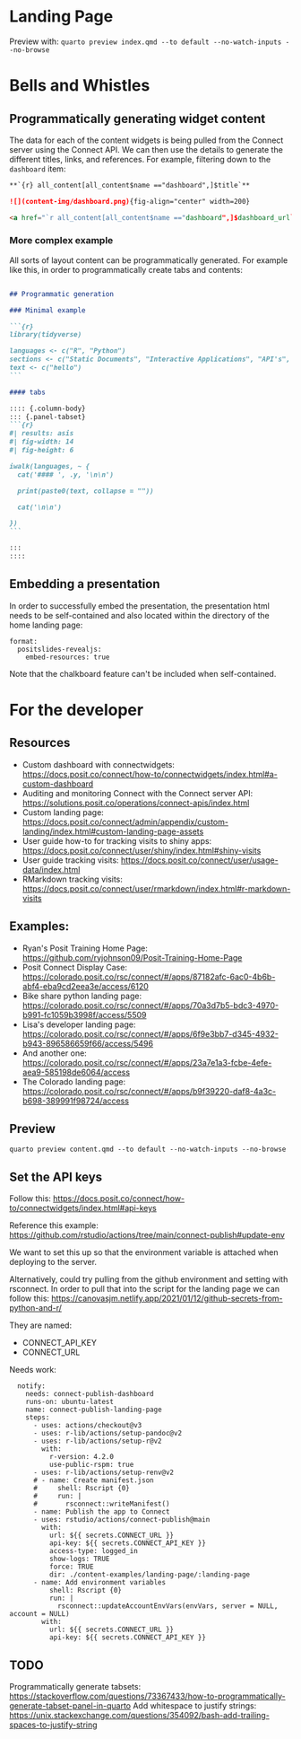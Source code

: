 # Landing Page

Preview with: `quarto preview index.qmd --to default --no-watch-inputs --no-browse`

# Bells and Whistles

## Programmatically generating widget content

The data for each of the content widgets is being pulled from the Connect server using the Connect API. We can then use the details to generate the different titles, links, and references. For example, filtering down to the `dashboard` item: 

````markdown
**`{r} all_content[all_content$name =="dashboard",]$title`**

![](content-img/dashboard.png){fig-align="center" width=200}

<a href="`r all_content[all_content$name =="dashboard",]$dashboard_url`" class="stretched-link"></a>
````

### More complex example 

All sorts of layout content can be programmatically generated. For example like this, in order to programmatically create tabs and contents: 

````markdown

## Programmatic generation

### Minimal example

```{r}
library(tidyverse)

languages <- c("R", "Python")
sections <- c("Static Documents", "Interactive Applications", "API's", "Pins")
text <- c("hello")
```

#### tabs

:::: {.column-body}
::: {.panel-tabset}
```{r}
#| results: asis
#| fig-width: 14
#| fig-height: 6

iwalk(languages, ~ {
  cat('#### ', .y, '\n\n')

  print(paste0(text, collapse = ""))

  cat('\n\n')

})
```

:::
::::
````

## Embedding a presentation

In order to successfully embed the presentation, the presentation html needs to be self-contained and also located within the directory of the home landing page: 

```
format:
  positslides-revealjs: 
    embed-resources: true
```

Note that the chalkboard feature can't be included when self-contained. 

# For the developer

## Resources

- Custom dashboard with connectwidgets: <https://docs.posit.co/connect/how-to/connectwidgets/index.html#a-custom-dashboard>
- Auditing and monitoring Connect with the Connect server API: <https://solutions.posit.co/operations/connect-apis/index.html>
- Custom landing page: <https://docs.posit.co/connect/admin/appendix/custom-landing/index.html#custom-landing-page-assets>
- User guide how-to for tracking visits to shiny apps: <https://docs.posit.co/connect/user/shiny/index.html#shiny-visits>
- User guide tracking visits: <https://docs.posit.co/connect/user/usage-data/index.html>
- RMarkdown tracking visits: <https://docs.posit.co/connect/user/rmarkdown/index.html#r-markdown-visits>

## Examples:

- Ryan's Posit Training Home Page: <https://github.com/ryjohnson09/Posit-Training-Home-Page>
- Posit Connect Display Case: <https://colorado.posit.co/rsc/connect/#/apps/87182afc-6ac0-4b6b-abf4-eba9cd2eea3e/access/6120>
- Bike share python landing page: <https://colorado.posit.co/rsc/connect/#/apps/70a3d7b5-bdc3-4970-b991-fc1059b3998f/access/5509>
- Lisa's developer landing page: <https://colorado.posit.co/rsc/connect/#/apps/6f9e3bb7-d345-4932-b943-896586659f66/access/5496>
- And another one: <https://colorado.posit.co/rsc/connect/#/apps/23a7e1a3-fcbe-4efe-aea9-585198de6064/access>
- The Colorado landing page: <https://colorado.posit.co/rsc/connect/#/apps/b9f39220-daf8-4a3c-b698-389991f98724/access>

## Preview

```
quarto preview content.qmd --to default --no-watch-inputs --no-browse
```

## Set the API keys

Follow this: <https://docs.posit.co/connect/how-to/connectwidgets/index.html#api-keys>

Reference this example: <https://github.com/rstudio/actions/tree/main/connect-publish#update-env> 

We want to set this up so that the environment variable is attached when deploying to the server. 

Alternatively, could try pulling from the github environment and setting with rsconnect. In order to pull that into the script for the landing page we can follow this: <https://canovasjm.netlify.app/2021/01/12/github-secrets-from-python-and-r/> 

They are named: 

- CONNECT_API_KEY
- CONNECT_URL


Needs work: 

```
  notify:
    needs: connect-publish-dashboard
    runs-on: ubuntu-latest
    name: connect-publish-landing-page
    steps:
      - uses: actions/checkout@v3
      - uses: r-lib/actions/setup-pandoc@v2
      - uses: r-lib/actions/setup-r@v2
        with:
          r-version: 4.2.0
          use-public-rspm: true
      - uses: r-lib/actions/setup-renv@v2
      # - name: Create manifest.json
      #     shell: Rscript {0}
      #     run: |
      #       rsconnect::writeManifest()
      - name: Publish the app to Connect
      - uses: rstudio/actions/connect-publish@main
        with:
          url: ${{ secrets.CONNECT_URL }}
          api-key: ${{ secrets.CONNECT_API_KEY }}
          access-type: logged_in
          show-logs: TRUE
          force: TRUE
          dir: ./content-examples/landing-page/:landing-page
      - name: Add environment variables
          shell: Rscript {0}
          run: |
            rsconnect::updateAccountEnvVars(envVars, server = NULL, account = NULL)
        with: 
          url: ${{ secrets.CONNECT_URL }}
          api-key: ${{ secrets.CONNECT_API_KEY }}
```

## TODO

Programmatically generate tabsets: <https://stackoverflow.com/questions/73367433/how-to-programmatically-generate-tabset-panel-in-quarto>
Add whitespace to justify strings: <https://unix.stackexchange.com/questions/354092/bash-add-trailing-spaces-to-justify-string>


